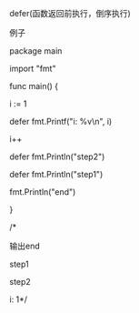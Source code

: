 defer(函数返回前执行，倒序执行)

例子

package main

import "fmt"

func main() {

  i := 1

  defer fmt.Printf("i: %v\n", i)

  i++

  defer fmt.Println("step2")

  defer fmt.Println("step1")

  fmt.Println("end")

}

/*

输出end

step1

step2

i: 1*/